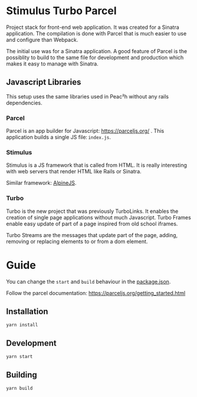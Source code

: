 # Stimulus Turbo Parcel

Project stack for front-end web application.
It was created for a Sinatra application. The compilation is done with Parcel that 
is much easier to use and configure than Webpack.

The initial use was for a Sinatra application. A good feature of Parcel is the 
possiblity to build to the same file for development and production which 
makes it easy to manage with Sinatra. 

## Javascript Libraries 

This setup uses the same libraries used in Peac²h without any rails dependencies.

### Parcel 

Parcel is an app builder for Javascript: https://parceljs.org/ . 
This application builds a single JS file: `index.js`. 

### Stimulus 

Stimulus is a JS framework that is called from HTML. It is really 
interesting with web servers that render HTML like Rails or Sinatra.

Similar framework: [AlpineJS](https://alpinejs.dev/). 

### Turbo 

Turbo is the new project that was previously TurboLinks. 
It enables the creation of single page applications without much Javascript. 
Turbo Frames enable easy update of part of a page inspired from old school iframes. 

Turbo Streams are the messages that update part of the page, adding, removing or replacing elements to or from a dom element. 

# Guide 

You can change the `start` and `build` behaviour in the [package.json](package.json).

Follow the parcel documentation: https://parceljs.org/getting_started.html

## Installation

`yarn install` 

## Development 

`yarn start` 

## Building 

`yarn build`
